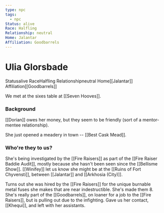 ```yaml
---
type: npc
tags:
  - npc
Status: alive
Race: Halfling
Relationship: neutral
Home: Jalantar
Affiliation: Goodbarrels
---
```


# Ulia Glorsbade
<span class="dataview inline-field"><span class="inline-field-key">Status</span><span class="inline-field-value">alive</span></span>
<span class="dataview inline-field"><span class="inline-field-key">Race</span><span class="inline-field-value">Halfling</span></span>
<span class="dataview inline-field"><span class="inline-field-key">Relationship</span><span class="inline-field-value">neutral</span></span>
<span class="dataview inline-field"><span class="inline-field-key">Home</span><span class="inline-field-value">[[Jalantar]]</span></span>
<span class="dataview inline-field"><span class="inline-field-key">Affiliation</span><span class="inline-field-value">[[Goodbarrels]]</span></span>

We met at the sixes table at [[Seven Hooves]]. 

### Background

[[Dorian]] owes her money, but they seem to be friendly (sort of a mentor-mentee relationship).

She just opened a meadery in town -- [[Best Cask Mead]]. 

### Who're they to us?
She's being investigated by the [[Fire Raisers]] as part of the [[Fire Raiser Baddie Audit]], mostly because she hasn't been seen since the [[Bellisme Show]]. [[Winifey]] let us know she might be at the [[Ruins of Fort Chyvensti]], between [[Jalantar]] and [[Arkhosia (City)]]. 

Turns out she was hired by the [[Fire Raisers]] for the unique burnable metal fuses she makes that are near indestructible. She's made them 8. She's really part of the [[Goodbarrels]], on loaner for a job to the [[Fire Raisers]], but is pulling out due to the infighting. Gave us her contact, [[Khequi]], and left with her assistants. 

